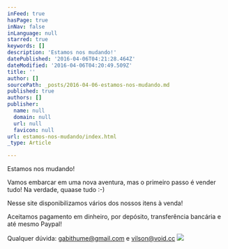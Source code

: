 ```yaml
---
inFeed: true
hasPage: true
inNav: false
inLanguage: null
starred: true
keywords: []
description: 'Estamos nos mudando!'
datePublished: '2016-04-06T04:21:28.464Z'
dateModified: '2016-04-06T04:20:49.509Z'
title: ''
author: []
sourcePath: _posts/2016-04-06-estamos-nos-mudando.md
published: true
authors: []
publisher:
  name: null
  domain: null
  url: null
  favicon: null
url: estamos-nos-mudando/index.html
_type: Article

---
```

Estamos nos mudando!

Vamos embarcar em uma nova aventura, mas o primeiro passo é vender tudo! Na verdade, quaase tudo :-)

Nesse site disponibilizamos vários dos nossos itens à venda!

Aceitamos pagamento em dinheiro, por depósito, transferência bancária e até mesmo Paypal!

Qualquer dúvida: gabithume@gmail.com e vilson@void.cc
![](https://the-grid-user-content.s3-us-west-2.amazonaws.com/0d7fea89-9e2a-4517-8c51-8027d949cebc.jpg)